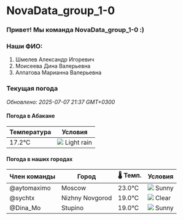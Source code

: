 # NovaData_group_1-0
### Привет! Мы команда NovaData_group_1-0 :)

### Наши ФИО:
1. Шмелев Александр Игоревич
2. Моисеева Дина Валерьевна
3. Алпатова Марианна Валерьевна

### Текущая погода
<!-- WEATHER:START -->
_Обновлено: 2025-07-07 21:37 GMT+0300_

#### Погода в Абакане

| Температура | Условия |
|-------------|----------|
| 17.2°C     | ![](https://cdn.weatherapi.com/weather/64x64/night/296.png) Light rain |

#### Погода в наших городах

| Член команды  | Город               | 🌡️ Темп.  | Условия          |
|---------------|---------------------|-----------|--------------------|
| @aytomaximo    | Moscow              |   23.0°C | ![](https://cdn.weatherapi.com/weather/64x64/night/113.png) Sunny        |
| @sychtx        | Nizhny Novgorod     |   19.0°C | ![](https://cdn.weatherapi.com/weather/64x64/night/113.png) Clear        |
| @Dina_Mo       | Stupino             |   19.0°C | ![](https://cdn.weatherapi.com/weather/64x64/night/113.png) Sunny        |

<!-- WEATHER:END -->
